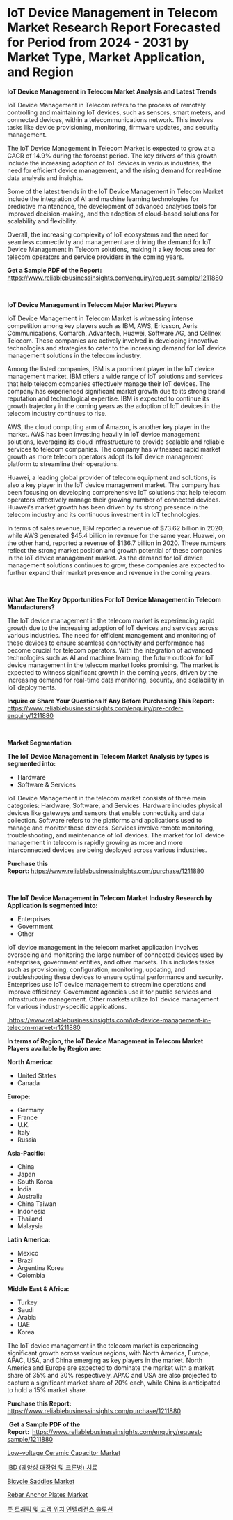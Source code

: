 <p><h1>IoT Device Management in Telecom Market Research Report Forecasted for Period from 2024 -  2031 by Market Type, Market Application, and Region</h1></p><p><strong>IoT Device Management in Telecom Market Analysis and Latest Trends</strong></p>
<p><p>IoT Device Management in Telecom refers to the process of remotely controlling and maintaining IoT devices, such as sensors, smart meters, and connected devices, within a telecommunications network. This involves tasks like device provisioning, monitoring, firmware updates, and security management.</p><p>The IoT Device Management in Telecom Market is expected to grow at a CAGR of 14.9% during the forecast period. The key drivers of this growth include the increasing adoption of IoT devices in various industries, the need for efficient device management, and the rising demand for real-time data analysis and insights.</p><p>Some of the latest trends in the IoT Device Management in Telecom Market include the integration of AI and machine learning technologies for predictive maintenance, the development of advanced analytics tools for improved decision-making, and the adoption of cloud-based solutions for scalability and flexibility.</p><p>Overall, the increasing complexity of IoT ecosystems and the need for seamless connectivity and management are driving the demand for IoT Device Management in Telecom solutions, making it a key focus area for telecom operators and service providers in the coming years.</p></p>
<p><strong>Get a Sample PDF of the Report:&nbsp;</strong> <a href="https://www.reliablebusinessinsights.com/enquiry/request-sample/1211880">https://www.reliablebusinessinsights.com/enquiry/request-sample/1211880</a></p>
<p>&nbsp;</p>
<p><strong>IoT Device Management in Telecom Major Market Players</strong></p>
<p><p>IoT Device Management in Telecom Market is witnessing intense competition among key players such as IBM, AWS, Ericsson, Aeris Communications, Comarch, Advantech, Huawei, Software AG, and Cellnex Telecom. These companies are actively involved in developing innovative technologies and strategies to cater to the increasing demand for IoT device management solutions in the telecom industry.</p><p>Among the listed companies, IBM is a prominent player in the IoT device management market. IBM offers a wide range of IoT solutions and services that help telecom companies effectively manage their IoT devices. The company has experienced significant market growth due to its strong brand reputation and technological expertise. IBM is expected to continue its growth trajectory in the coming years as the adoption of IoT devices in the telecom industry continues to rise.</p><p>AWS, the cloud computing arm of Amazon, is another key player in the market. AWS has been investing heavily in IoT device management solutions, leveraging its cloud infrastructure to provide scalable and reliable services to telecom companies. The company has witnessed rapid market growth as more telecom operators adopt its IoT device management platform to streamline their operations.</p><p>Huawei, a leading global provider of telecom equipment and solutions, is also a key player in the IoT device management market. The company has been focusing on developing comprehensive IoT solutions that help telecom operators effectively manage their growing number of connected devices. Huawei's market growth has been driven by its strong presence in the telecom industry and its continuous investment in IoT technologies.</p><p>In terms of sales revenue, IBM reported a revenue of $73.62 billion in 2020, while AWS generated $45.4 billion in revenue for the same year. Huawei, on the other hand, reported a revenue of $136.7 billion in 2020. These numbers reflect the strong market position and growth potential of these companies in the IoT device management market. As the demand for IoT device management solutions continues to grow, these companies are expected to further expand their market presence and revenue in the coming years.</p></p>
<p>&nbsp;</p>
<p><strong>What Are The Key Opportunities For IoT Device Management in Telecom Manufacturers?</strong></p>
<p><p>The IoT device management in the telecom market is experiencing rapid growth due to the increasing adoption of IoT devices and services across various industries. The need for efficient management and monitoring of these devices to ensure seamless connectivity and performance has become crucial for telecom operators. With the integration of advanced technologies such as AI and machine learning, the future outlook for IoT device management in the telecom market looks promising. The market is expected to witness significant growth in the coming years, driven by the increasing demand for real-time data monitoring, security, and scalability in IoT deployments.</p></p>
<p><strong>Inquire or Share Your Questions If Any Before Purchasing This Report:</strong> <a href="https://www.reliablebusinessinsights.com/enquiry/pre-order-enquiry/1211880">https://www.reliablebusinessinsights.com/enquiry/pre-order-enquiry/1211880</a></p>
<p>&nbsp;</p>
<p><strong>Market Segmentation</strong></p>
<p><strong>The IoT Device Management in Telecom Market Analysis by types is segmented into:</strong></p>
<p><ul><li>Hardware</li><li>Software & Services</li></ul></p>
<p><p>IoT Device Management in the telecom market consists of three main categories: Hardware, Software, and Services. Hardware includes physical devices like gateways and sensors that enable connectivity and data collection. Software refers to the platforms and applications used to manage and monitor these devices. Services involve remote monitoring, troubleshooting, and maintenance of IoT devices. The market for IoT device management in telecom is rapidly growing as more and more interconnected devices are being deployed across various industries.</p></p>
<p><strong>Purchase this Report:&nbsp;</strong><a href="https://www.reliablebusinessinsights.com/purchase/1211880">https://www.reliablebusinessinsights.com/purchase/1211880</a></p>
<p>&nbsp;</p>
<p><strong>The IoT Device Management in Telecom Market Industry Research by Application is segmented into:</strong></p>
<p><ul><li>Enterprises</li><li>Government</li><li>Other</li></ul></p>
<p><p>IoT device management in the telecom market application involves overseeing and monitoring the large number of connected devices used by enterprises, government entities, and other markets. This includes tasks such as provisioning, configuration, monitoring, updating, and troubleshooting these devices to ensure optimal performance and security. Enterprises use IoT device management to streamline operations and improve efficiency. Government agencies use it for public services and infrastructure management. Other markets utilize IoT device management for various industry-specific applications.</p></p>
<p><a href="https://www.reliablebusinessinsights.com/iot-device-management-in-telecom-market-r1211880">&nbsp;https://www.reliablebusinessinsights.com/iot-device-management-in-telecom-market-r1211880</a></p>
<p><strong>In terms of Region, the IoT Device Management in Telecom Market Players available by Region are:</strong></p>
<p>
    <p> <strong> North America: </strong>
        <ul>
            <li>United States</li>
            <li>Canada</li>
        </ul>
        </p> 
    <p> <strong> Europe: </strong>
        <ul>
            <li>Germany</li>
            <li>France</li>
            <li>U.K.</li>
            <li>Italy</li>
            <li>Russia</li>
        </ul>
        </p> 
    <p> <strong> Asia-Pacific: </strong>
        <ul>
            <li>China</li>
            <li>Japan</li>
            <li>South Korea</li>
            <li>India</li>
            <li>Australia</li>
            <li>China Taiwan</li>
            <li>Indonesia</li>
            <li>Thailand</li>
            <li>Malaysia</li>
        </ul>
        </p> 
    <p> <strong> Latin America: </strong>
        <ul>
            <li>Mexico</li>
            <li>Brazil</li>
            <li>Argentina Korea</li>
            <li>Colombia</li>
        </ul>
        </p> 
    <p> <strong> Middle East & Africa: </strong>
        <ul>
            <li>Turkey</li>
            <li>Saudi</li>
            <li>Arabia</li>
            <li>UAE</li>
            <li>Korea</li>
        </ul>
    </p>
    </p>
<p><p>The IoT device management in the telecom market is experiencing significant growth across various regions, with North America, Europe, APAC, USA, and China emerging as key players in the market. North America and Europe are expected to dominate the market with a market share of 35% and 30% respectively. APAC and USA are also projected to capture a significant market share of 20% each, while China is anticipated to hold a 15% market share.</p></p>
<p><strong>Purchase this Report: </strong><a href="https://www.reliablebusinessinsights.com/purchase/1211880">https://www.reliablebusinessinsights.com/purchase/1211880</a></p>
<p>&nbsp;<strong>Get a Sample PDF of the Report:&nbsp;&nbsp;</strong><a href="https://www.reliablebusinessinsights.com/enquiry/request-sample/1211880">https://www.reliablebusinessinsights.com/enquiry/request-sample/1211880</a></p>
<p><strong></strong></p>
<p><p><a href="https://issuu.com/reportprime-2/docs/low-voltage-ceramic-capacitor-market-size-2030.ppt">Low-voltage Ceramic Capacitor Market</a></p><p><a href="https://github.com/PhilToryphy7876567/Market-Research-Report-List-2/blob/main/431914395273.md">IBD (궤양성 대장염 및 크론병) 치료</a></p><p><a href="https://github.com/Whitneyboyettebo9kiw7yr13/Market-Research-Report-List-2/blob/main/bicycle-saddles-market.md">Bicycle Saddles Market</a></p><p><a href="https://github.com/RebekaAnderson14/Market-Research-Report-List-1/blob/main/rebar-anchor-plates-market.md">Rebar Anchor Plates Market</a></p><p><a href="https://github.com/solomonbode85/Market-Research-Report-List-1/blob/main/773806295274.md">풋 트래픽 및 고객 위치 인텔리전스 솔루션</a></p></p>